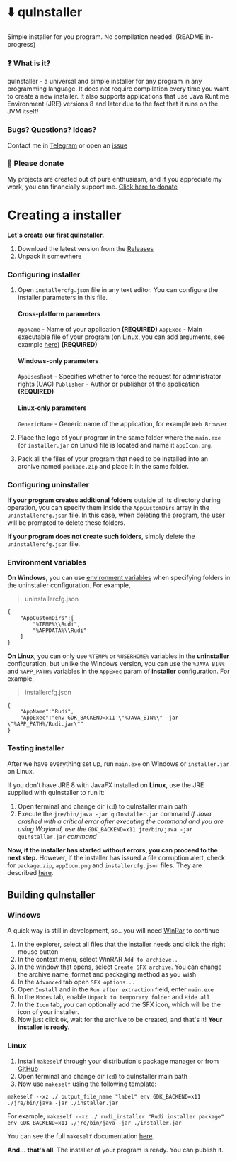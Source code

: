 

# ⬇️ quInstaller
Simple installer for you program. No compilation needed. (README in-progress)

### ❓ What is it?
quInstaller - a universal and simple installer for any program in any programming language. It does not require compilation every time you want to create a new installer. It also supports applications that use Java Runtime Environment (JRE) versions 8 and later due to the fact that it runs on the JVM itself!
### Bugs? Questions? Ideas?
Contact me in [Telegram](https://t.me/queinu) or open an [issue](https://github.com/ZzEdovec/quInstaller/issues)

### 🥺 Please donate
My projects are created out of pure enthusiasm, and if you appreciate my work, you can financially support me.
[Click here to donate](https://www.donationalerts.com/r/queinu)

# Creating a installer
**Let's create our first quInstaller.**

1. Download the latest version from the [Releases](https://github.com/ZzEdovec/quInstaller/releases)
2. Unpack it somewhere
### Configuring installer
1. Open `installercfg.json` file in any text editor.
		You can configure the installer parameters in this file.
	#### Cross-platform parameters
	`AppName` - Name of your application **(REQUIRED)**
	`AppExec` - Main executable file of your program (on Linux, you can add arguments, see example [here](https://github.com/ZzEdovec/quInstaller?tab=readme-ov-file#Environment%20variables:~:text=%7B%0A%20%20%20%20%22AppName%22:%22Rudi%22,%0A%20%20%20%20%22AppExec%22:%22env%20GDK_BACKEND=x11%20%5C%22%25JAVA_BIN%25%5C%22%20-jar%20%5C%22%25APP_PATH%25/Rudi.jar%5C%22%22%0A%7D)) **(REQUIRED)**
	#### Windows-only parameters
	`AppUsesRoot` - Specifies whether to force the request for administrator rights (UAC) 
	`Publisher` - Author or publisher of the application **(REQUIRED)**
	#### Linux-only parameters
	`GenericName` - Generic name of the application, for example `Web Browser`
	
2. Place the logo of your program in the same folder where the `main.exe` (or `installer.jar` on Linux) file is located and name it `appIcon.png`.
3. Pack all the files of your program that need to be installed into an archive named `package.zip` and place it in the same folder.

### Configuring uninstaller
**If your program creates additional folders** outside of its directory during operation, you can specify them inside the `AppCustomDirs` array in the `uninstallercfg.json` file. In this case, when deleting the program, the user will be prompted to delete these folders.

**If your program does not create such folders**, simply delete the `uninstallercfg.json` file.

### Environment variables
**On Windows**, you can use [environment variables](https://learn.microsoft.com/en-us/windows/deployment/usmt/usmt-recognized-environment-variables) when specifying folders in the uninstaller configuration.
For example,

> uninstallercfg.json

    {
        "AppCustomDirs":[
            "%TEMP%\\Rudi",
            "%APPDATA%\\Rudi"
        ]
    }

**On Linux**, you can only use `%TEMP%` or `%USERHOME%` variables in the **uninstaller** configuration, but unlike the Windows version, you can use the `%JAVA_BIN%` and `%APP_PATH%` variables in the `AppExec` param of **installer** configuration.
For example,

> installercfg.json

    {
        "AppName":"Rudi",
        "AppExec":"env GDK_BACKEND=x11 \"%JAVA_BIN%\" -jar \"%APP_PATH%/Rudi.jar\""
    }

### Testing installer
After we have everything set up, run `main.exe` on Windows or `installer.jar` on Linux. 

If you don't have JRE 8 with JavaFX installed on **Linux**, use the JRE supplied with quInstaller to run it:
1. Open terminal and change dir (`cd`) to quInstaller main path
2. Execute the `jre/bin/java -jar quInstaller.jar` command
*If Java crashed with a critical error after executing the command and you are using Wayland, use the* `GDK_BACKEND=x11 jre/bin/java -jar quInstaller.jar` *command*

**Now, if the installer has started without errors, you can proceed to the next step.** However, if the installer has issued a file corruption alert, check for `package.zip`, `appIcon.png` and `installercfg.json` files. They are described  [here](https://github.com/ZzEdovec/quInstaller?tab=readme-ov-file#configuring-installer).

## Building quInstaller
### Windows
A quick way is still in development, so.. you will need [WinRar](https://www.win-rar.com/start.html) to continue
1. In the explorer, select all files that the installer needs and click the right mouse button
2. In the context menu, select WinRAR `Add to archieve..`
3. In the window that opens, select `Create SFX archive`. You can change the archive name, format and packaging method as you wish
4. In the `Advanced` tab open `SFX options...`
5. Open `Install` and in the `Run after extraction` field, enter `main.exe`
6. In the `Modes` tab, enable `Unpack to temporary folder` and `Hide all`
7. In the `Icon` tab, you can optionally add the SFX icon, which will be the icon of your installer.
8. Now just click `Ok`, wait for the archive to be created, and that's it! **Your installer is ready.**
### Linux
1. Install `makeself` through your distribution's package manager or from [GitHub](https://github.com/megastep/makeself)
2. Open terminal and change dir (`cd`) to quInstaller main path
3.  Now use `makeself` using the following template:

`makeself --xz ./ output_file_name "label" env GDK_BACKEND=x11 ./jre/bin/java -jar ./installer.jar`

For example,
`makeself --xz ./ rudi_installer "Rudi installer package" env GDK_BACKEND=x11 ./jre/bin/java -jar ./installer.jar`

You can see the full `makeself` documentation [here](https://github.com/megastep/makeself?tab=readme-ov-file#usage).

**And... that's all**. The installer of your program is ready. You can publish it.
